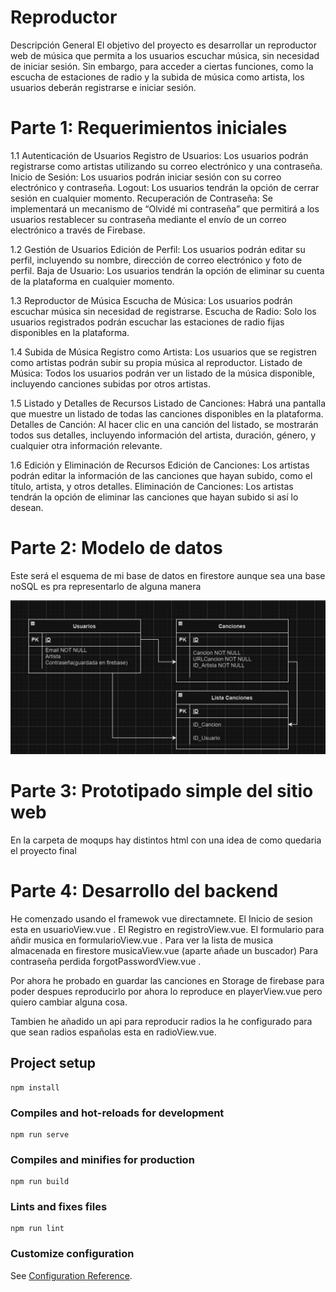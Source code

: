 # Reproductor

Descripción General
El objetivo del proyecto es desarrollar un reproductor web de música que permita a los usuarios escuchar música, sin necesidad de iniciar sesión. Sin embargo, para acceder a ciertas funciones, como la escucha de estaciones de radio y la subida de música como artista, los usuarios deberán registrarse e iniciar sesión.

# Parte 1: Requerimientos iniciales

   
   1.1 Autenticación de Usuarios
   Registro de Usuarios: Los usuarios podrán registrarse como artistas utilizando su correo electrónico y una contraseña.
   Inicio de Sesión: Los usuarios podrán iniciar sesión con su correo electrónico y contraseña.
   Logout: Los usuarios tendrán la opción de cerrar sesión en cualquier momento.
   Recuperación de Contraseña: Se implementará un mecanismo de “Olvidé mi contraseña” que permitirá a los usuarios restablecer su contraseña mediante el envío de un correo   electrónico a través de Firebase.
   
   1.2 Gestión de Usuarios
   Edición de Perfil: Los usuarios podrán editar su perfil, incluyendo su nombre, dirección de correo electrónico y foto de perfil.
   Baja de Usuario: Los usuarios tendrán la opción de eliminar su cuenta de la plataforma en cualquier momento.
   
   1.3 Reproductor de Música
   Escucha de Música: Los usuarios podrán escuchar música sin necesidad de registrarse.
   Escucha de Radio: Solo los usuarios registrados podrán escuchar las estaciones de radio fijas disponibles en la plataforma.
   
   1.4 Subida de Música
   Registro como Artista: Los usuarios que se registren como artistas podrán subir su propia música al reproductor.
   Listado de Música: Todos los usuarios podrán ver un listado de la música disponible, incluyendo canciones subidas por otros artistas.
   
   1.5 Listado y Detalles de Recursos
   Listado de Canciones: Habrá una pantalla que muestre un listado de todas las canciones disponibles en la plataforma.
   Detalles de Canción: Al hacer clic en una canción del listado, se mostrarán todos sus detalles, incluyendo información del artista, duración, género, y cualquier otra información relevante.
   
   1.6 Edición y Eliminación de Recursos
   Edición de Canciones: Los artistas podrán editar la información de las canciones que hayan subido, como el título, artista, y otros detalles.
   Eliminación de Canciones: Los artistas tendrán la opción de eliminar las canciones que hayan subido si así lo desean.

   # Parte 2: Modelo de datos
   Este será el esquema de mi base de datos en firestore aunque sea una base noSQL es pra representarlo de alguna manera

![alt text](image.png)

# Parte 3: Prototipado simple del sitio web

   En la carpeta de moqups hay distintos html con una idea de como quedaria el proyecto final

# Parte 4: Desarrollo del backend

   He comenzado usando el framewok vue directamnete. 
   El Inicio de sesion esta en usuarioView.vue .
   El Registro en registroView.vue. 
   El formulario para añdir musica en formularioView.vue . 
   Para ver la lista de  musica almacenada en firestore musicaView.vue (aparte añade un buscador)
   Para contraseña perdida forgotPasswordView.vue . 

   Por ahora he probado en guardar las canciones en Storage de firebase para poder despues reproducirlo por ahora lo reproduce en playerView.vue pero quiero cambiar alguna cosa.

   Tambien he añadido un api para reproducir radios la he configurado para que sean radios españolas esta en radioView.vue.

## Project setup
```
npm install
```

### Compiles and hot-reloads for development
```
npm run serve
```

### Compiles and minifies for production
```
npm run build
```

### Lints and fixes files
```
npm run lint
```

### Customize configuration
See [Configuration Reference](https://cli.vuejs.org/config/).
